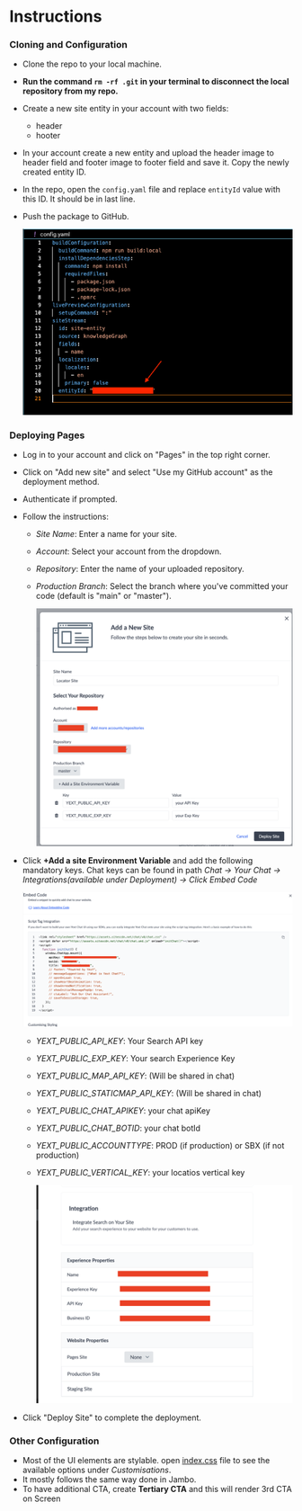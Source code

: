 # Instructions

### Cloning and Configuration

- Clone the repo to your local machine.
- **Run the command `rm -rf .git` in your terminal to disconnect the local repository from my repo.**
- Create a new site entity in your account with two fields:
  - header
  - hooter
- In your account create a new entity and upload the header image to header field and footer image to footer field and save it. Copy the newly created entity ID.
- In the repo, open the `config.yaml` file and replace `entityId` value with this ID. It should be in last line.
- Push the package to GitHub.

  ![Yaml Config](/docImages/yamlconfig.png)

### Deploying Pages

- Log in to your account and click on "Pages" in the top right corner.
- Click on "Add new site" and select "Use my GitHub account" as the deployment method.
- Authenticate if prompted.
- Follow the instructions:
  - _Site Name_: Enter a name for your site.
  - _Account_: Select your account from the dropdown.
  - _Repository_: Enter the name of your uploaded repository.
  - _Production Branch_: Select the branch where you've committed your code (default is "main" or "master").

    ![Sites Config](/docImages/sites.png)
    
- Click **+Add a site Environment Variable** and add the following mandatory keys. Chat keys can be found in path _Chat -> Your Chat -> Integrations(available under Deployment) -> Click Embed Code_

    ![Chat Config](/docImages/chat.png)

  - _YEXT_PUBLIC_API_KEY_: Your Search API key
  - _YEXT_PUBLIC_EXP_KEY_: Your search Experience Key
  - _YEXT_PUBLIC_MAP_API_KEY_: (Will be shared in chat)
  - _YEXT_PUBLIC_STATICMAP_API_KEY_: (Will be shared in chat)
  - _YEXT_PUBLIC_CHAT_APIKEY_: your chat apiKey
  - _YEXT_PUBLIC_CHAT_BOTID_: your chat botId
  - _YEXT_PUBLIC_ACCOUNTTYPE_: PROD (if production) or SBX (if not production)
  - _YEXT_PUBLIC_VERTICAL_KEY_: your locatios vertical key

    ![Search Config](/docImages/search.png)

 - Click "Deploy Site" to complete the deployment.

### Other Configuration

- Most of the UI elements are stylable. open [index.css](/src/index.css) file to see the available options under _Customisations_.
- It mostly follows the same way done in Jambo.
- To have additional CTA, create **Tertiary CTA** and this will render 3rd CTA on Screen
